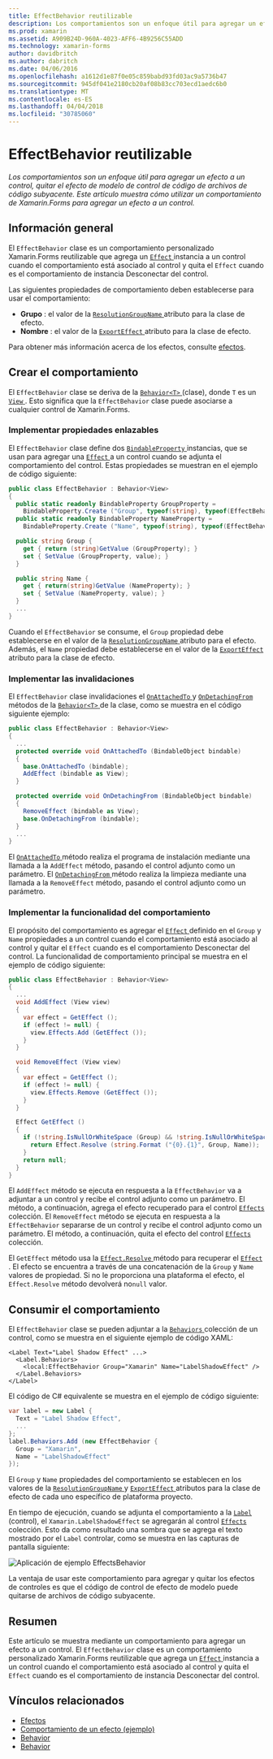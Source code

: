 ```yaml
---
title: EffectBehavior reutilizable
description: Los comportamientos son un enfoque útil para agregar un efecto a un control, quitar el efecto de modelo de control de código de archivos de código subyacente. Este artículo muestra cómo utilizar un comportamiento de Xamarin.Forms para agregar un efecto a un control.
ms.prod: xamarin
ms.assetid: A909B24D-960A-4023-AFF6-4B9256C55ADD
ms.technology: xamarin-forms
author: davidbritch
ms.author: dabritch
ms.date: 04/06/2016
ms.openlocfilehash: a1612d1e87f0e05c859babd93fd03ac9a5736b47
ms.sourcegitcommit: 945df041e2180cb20af08b83cc703ecd1aedc6b0
ms.translationtype: MT
ms.contentlocale: es-ES
ms.lasthandoff: 04/04/2018
ms.locfileid: "30785060"
---
```

# <a name="reusable-effectbehavior"></a>EffectBehavior reutilizable

_Los comportamientos son un enfoque útil para agregar un efecto a un control, quitar el efecto de modelo de control de código de archivos de código subyacente. Este artículo muestra cómo utilizar un comportamiento de Xamarin.Forms para agregar un efecto a un control._

## <a name="overview"></a>Información general

El `EffectBehavior` clase es un comportamiento personalizado Xamarin.Forms reutilizable que agrega un [ `Effect` ](https://developer.xamarin.com/api/type/Xamarin.Forms.Effect/) instancia a un control cuando el comportamiento está asociado al control y quita el `Effect` cuando es el comportamiento de instancia Desconectar del control.

Las siguientes propiedades de comportamiento deben establecerse para usar el comportamiento:

- **Grupo** : el valor de la [ `ResolutionGroupName` ](https://developer.xamarin.com/api/type/Xamarin.Forms.ResolutionGroupNameAttribute/) atributo para la clase de efecto.
- **Nombre** : el valor de la [ `ExportEffect` ](https://developer.xamarin.com/api/type/Xamarin.Forms.ExportEffectAttribute/) atributo para la clase de efecto.

Para obtener más información acerca de los efectos, consulte [efectos](~/xamarin-forms/app-fundamentals/effects/index.md).

## <a name="creating-the-behavior"></a>Crear el comportamiento

El `EffectBehavior` clase se deriva de la [ `Behavior<T>` ](https://developer.xamarin.com/api/type/Xamarin.Forms.Behavior%3CT%3E/) (clase), donde `T` es un [ `View` ](https://developer.xamarin.com/api/type/Xamarin.Forms.View/). Esto significa que la `EffectBehavior` clase puede asociarse a cualquier control de Xamarin.Forms.

### <a name="implementing-bindable-properties"></a>Implementar propiedades enlazables

El `EffectBehavior` clase define dos [ `BindableProperty` ](https://developer.xamarin.com/api/type/Xamarin.Forms.BindableProperty/) instancias, que se usan para agregar una [ `Effect` ](https://developer.xamarin.com/api/type/Xamarin.Forms.Effect/) a un control cuando se adjunta el comportamiento del control. Estas propiedades se muestran en el ejemplo de código siguiente:

```csharp
public class EffectBehavior : Behavior<View>
{
  public static readonly BindableProperty GroupProperty =
    BindableProperty.Create ("Group", typeof(string), typeof(EffectBehavior), null);
  public static readonly BindableProperty NameProperty =
    BindableProperty.Create ("Name", typeof(string), typeof(EffectBehavior), null);

  public string Group {
    get { return (string)GetValue (GroupProperty); }
    set { SetValue (GroupProperty, value); }
  }

  public string Name {
    get { return(string)GetValue (NameProperty); }
    set { SetValue (NameProperty, value); }
  }
  ...
}
```

Cuando el `EffectBehavior` se consume, el `Group` propiedad debe establecerse en el valor de la [ `ResolutionGroupName` ](https://developer.xamarin.com/api/type/Xamarin.Forms.ResolutionGroupNameAttribute/) atributo para el efecto. Además, el `Name` propiedad debe establecerse en el valor de la [ `ExportEffect` ](https://developer.xamarin.com/api/type/Xamarin.Forms.ExportEffectAttribute/) atributo para la clase de efecto.

### <a name="implementing-the-overrides"></a>Implementar las invalidaciones

El `EffectBehavior` clase invalidaciones el [ `OnAttachedTo` ](https://developer.xamarin.com/api/member/Xamarin.Forms.Behavior%3CT%3E.OnAttachedTo/p/Xamarin.Forms.BindableObject/) y [ `OnDetachingFrom` ](https://developer.xamarin.com/api/member/Xamarin.Forms.Behavior%3CT%3E.OnDetachingFrom/p/Xamarin.Forms.BindableObject/) métodos de la [ `Behavior<T>` ](https://developer.xamarin.com/api/type/Xamarin.Forms.Behavior%3CT%3E/) de la clase, como se muestra en el código siguiente ejemplo:

```csharp
public class EffectBehavior : Behavior<View>
{
  ...
  protected override void OnAttachedTo (BindableObject bindable)
  {
    base.OnAttachedTo (bindable);
    AddEffect (bindable as View);
  }

  protected override void OnDetachingFrom (BindableObject bindable)
  {
    RemoveEffect (bindable as View);
    base.OnDetachingFrom (bindable);
  }
  ...
}
```

El [ `OnAttachedTo` ](https://developer.xamarin.com/api/member/Xamarin.Forms.Behavior%3CT%3E.OnAttachedTo/p/Xamarin.Forms.BindableObject/) método realiza el programa de instalación mediante una llamada a la `AddEffect` método, pasando el control adjunto como un parámetro. El [ `OnDetachingFrom` ](https://developer.xamarin.com/api/member/Xamarin.Forms.Behavior%3CT%3E.OnDetachingFrom/p/Xamarin.Forms.BindableObject/) método realiza la limpieza mediante una llamada a la `RemoveEffect` método, pasando el control adjunto como un parámetro.

### <a name="implementing-the-behavior-functionality"></a>Implementar la funcionalidad del comportamiento

El propósito del comportamiento es agregar el [ `Effect` ](https://developer.xamarin.com/api/type/Xamarin.Forms.Effect/) definido en el `Group` y `Name` propiedades a un control cuando el comportamiento está asociado al control y quitar el `Effect` cuando es el comportamiento Desconectar del control. La funcionalidad de comportamiento principal se muestra en el ejemplo de código siguiente:

```csharp
public class EffectBehavior : Behavior<View>
{
  ...
  void AddEffect (View view)
  {
    var effect = GetEffect ();
    if (effect != null) {
      view.Effects.Add (GetEffect ());
    }
  }

  void RemoveEffect (View view)
  {
    var effect = GetEffect ();
    if (effect != null) {
      view.Effects.Remove (GetEffect ());
    }
  }

  Effect GetEffect ()
  {
    if (!string.IsNullOrWhiteSpace (Group) && !string.IsNullOrWhiteSpace (Name)) {
      return Effect.Resolve (string.Format ("{0}.{1}", Group, Name));
    }
    return null;
  }
}
```

El `AddEffect` método se ejecuta en respuesta a la `EffectBehavior` va a adjuntar a un control y recibe el control adjunto como un parámetro. El método, a continuación, agrega el efecto recuperado para el control [ `Effects` ](https://developer.xamarin.com/api/property/Xamarin.Forms.Element.Effects/) colección. El `RemoveEffect` método se ejecuta en respuesta a la `EffectBehavior` separarse de un control y recibe el control adjunto como un parámetro. El método, a continuación, quita el efecto del control [ `Effects` ](https://developer.xamarin.com/api/property/Xamarin.Forms.Element.Effects/) colección.

El `GetEffect` método usa la [ `Effect.Resolve` ](https://developer.xamarin.com/api/member/Xamarin.Forms.Effect.Resolve/p/System.String/) método para recuperar el [ `Effect` ](https://developer.xamarin.com/api/type/Xamarin.Forms.Effect/). El efecto se encuentra a través de una concatenación de la `Group` y `Name` valores de propiedad. Si no le proporciona una plataforma el efecto, el `Effect.Resolve` método devolverá no`null` valor.

## <a name="consuming-the-behavior"></a>Consumir el comportamiento

El `EffectBehavior` clase se pueden adjuntar a la [ `Behaviors` ](https://developer.xamarin.com/api/property/Xamarin.Forms.VisualElement.Behaviors/) colección de un control, como se muestra en el siguiente ejemplo de código XAML:

```xaml
<Label Text="Label Shadow Effect" ...>
  <Label.Behaviors>
    <local:EffectBehavior Group="Xamarin" Name="LabelShadowEffect" />
  </Label.Behaviors>
</Label>
```

El código de C# equivalente se muestra en el ejemplo de código siguiente:

```csharp
var label = new Label {
  Text = "Label Shadow Effect",
  ...
};
label.Behaviors.Add (new EffectBehavior {
  Group = "Xamarin",
  Name = "LabelShadowEffect"
});
```

El `Group` y `Name` propiedades del comportamiento se establecen en los valores de la [ `ResolutionGroupName` ](https://developer.xamarin.com/api/type/Xamarin.Forms.ResolutionGroupNameAttribute/) y [ `ExportEffect` ](https://developer.xamarin.com/api/type/Xamarin.Forms.ExportEffectAttribute/) atributos para la clase de efecto de cada uno específico de plataforma proyecto.

En tiempo de ejecución, cuando se adjunta el comportamiento a la [ `Label` ](https://developer.xamarin.com/api/type/Xamarin.Forms.Label/) (control), el `Xamarin.LabelShadowEffect` se agregarán al control [ `Effects` ](https://developer.xamarin.com/api/property/Xamarin.Forms.Element.Effects/) colección. Esto da como resultado una sombra que se agrega el texto mostrado por el `Label` controlar, como se muestra en las capturas de pantalla siguiente:

![](effect-behavior-images/screenshots.png "Aplicación de ejemplo EffectsBehavior")

La ventaja de usar este comportamiento para agregar y quitar los efectos de controles es que el código de control de efecto de modelo puede quitarse de archivos de código subyacente.

## <a name="summary"></a>Resumen

Este artículo se muestra mediante un comportamiento para agregar un efecto a un control. El `EffectBehavior` clase es un comportamiento personalizado Xamarin.Forms reutilizable que agrega un [ `Effect` ](https://developer.xamarin.com/api/type/Xamarin.Forms.Effect/) instancia a un control cuando el comportamiento está asociado al control y quita el `Effect` cuando es el comportamiento de instancia Desconectar del control.


## <a name="related-links"></a>Vínculos relacionados

- [Efectos](~/xamarin-forms/app-fundamentals/effects/index.md)
- [Comportamiento de un efecto (ejemplo)](https://developer.xamarin.com/samples/xamarin-forms/behaviors/effectbehavior/)
- [Behavior](https://developer.xamarin.com/api/type/Xamarin.Forms.Behavior/)
- [Behavior<T>](https://developer.xamarin.com/api/type/Xamarin.Forms.Behavior%3CT%3E/)
